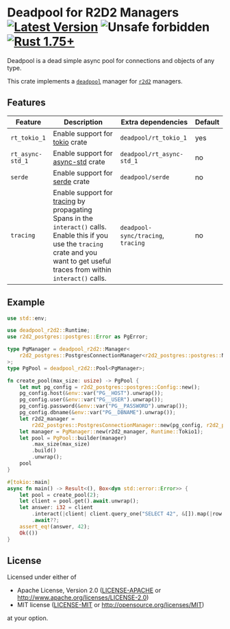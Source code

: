 # Deadpool for R2D2 Managers [![Latest Version](https://img.shields.io/crates/v/deadpool-r2d2.svg)](https://crates.io/crates/deadpool-r2d2) ![Unsafe forbidden](https://img.shields.io/badge/unsafe-forbidden-success.svg "Unsafe forbidden") [![Rust 1.75+](https://img.shields.io/badge/rustc-1.75+-lightgray.svg "Rust 1.75+")](https://blog.rust-lang.org/2023/12/28/Rust-1.75.0.html)

Deadpool is a dead simple async pool for connections and objects
of any type.

This crate implements a [`deadpool`](https://crates.io/crates/deadpool)
manager for [`r2d2`](https://crates.io/crates/r2d2) managers.

## Features

| Feature | Description | Extra dependencies | Default |
| ------- | ----------- | ------------------ | ------- |
| `rt_tokio_1` | Enable support for [tokio](https://crates.io/crates/tokio) crate | `deadpool/rt_tokio_1` | yes |
| `rt_async-std_1` | Enable support for [async-std](https://crates.io/crates/async-std) crate | `deadpool/rt_async-std_1` | no |
| `serde` | Enable support for [serde](https://crates.io/crates/serde) crate | `deadpool/serde` | no |
| `tracing` | Enable support for [tracing](https://github.com/tokio-rs/tracing) by propagating Spans in the `interact()` calls. Enable this if you use the `tracing` crate and you want to get useful traces from within `interact()` calls. | `deadpool-sync/tracing`, `tracing` | no |

## Example

```rust
use std::env;

use deadpool_r2d2::Runtime;
use r2d2_postgres::postgres::Error as PgError;

type PgManager = deadpool_r2d2::Manager<
    r2d2_postgres::PostgresConnectionManager<r2d2_postgres::postgres::NoTls>,
>;
type PgPool = deadpool_r2d2::Pool<PgManager>;

fn create_pool(max_size: usize) -> PgPool {
    let mut pg_config = r2d2_postgres::postgres::Config::new();
    pg_config.host(&env::var("PG__HOST").unwrap());
    pg_config.user(&env::var("PG__USER").unwrap());
    pg_config.password(&env::var("PG__PASSWORD").unwrap());
    pg_config.dbname(&env::var("PG__DBNAME").unwrap());
    let r2d2_manager =
        r2d2_postgres::PostgresConnectionManager::new(pg_config, r2d2_postgres::postgres::NoTls);
    let manager = PgManager::new(r2d2_manager, Runtime::Tokio1);
    let pool = PgPool::builder(manager)
        .max_size(max_size)
        .build()
        .unwrap();
    pool
}

#[tokio::main]
async fn main() -> Result<(), Box<dyn std::error::Error>> {
    let pool = create_pool(2);
    let client = pool.get().await.unwrap();
    let answer: i32 = client
        .interact(|client| client.query_one("SELECT 42", &[]).map(|row| row.get(0)))
        .await??;
    assert_eq!(answer, 42);
    Ok(())
}
```

## License

Licensed under either of

- Apache License, Version 2.0 ([LICENSE-APACHE](LICENSE-APACHE) or <http://www.apache.org/licenses/LICENSE-2.0>)
- MIT license ([LICENSE-MIT](LICENSE-MIT) or <http://opensource.org/licenses/MIT>)

at your option.
